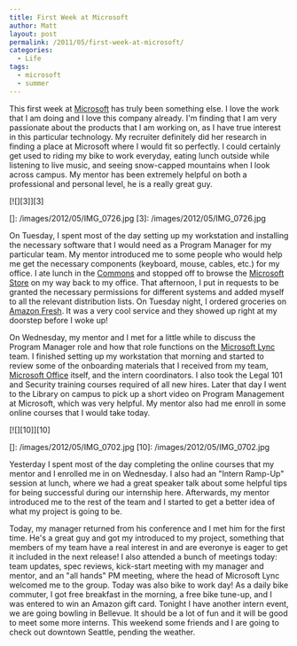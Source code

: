 ```yaml
---
title: First Week at Microsoft
author: Matt
layout: post
permalink: /2011/05/first-week-at-microsoft/
categories:
  - Life
tags:
  - microsoft
  - summer
---
```


This first week at [Microsoft][1] has truly been something else. I love the work that I am doing and I love this company already. I'm finding that I am very passionate about the products that I am working on, as I have true interest in this particular technology. My recruiter definitely did her research in finding a place at Microsoft where I would fit so perfectly. I could certainly get used to riding my bike to work everyday, eating lunch outside while listening to live music, and seeing snow-capped mountains when I look across campus. My mentor has been extremely helpful on both a professional and personal level, he is a really great guy.

 [1]: http://www.microsoft.com/en-us/default.aspx

[![][3]][3]

 []: /images/2012/05/IMG_0726.jpg
 [3]: /images/2012/05/IMG_0726.jpg

On Tuesday, I spent most of the day setting up my workstation and installing the necessary software that I would need as a Program Manager for my particular team. My mentor introduced me to some people who would help me get the necessary components (keyboard, mouse, cables, etc.) for my office. I ate lunch in the [Commons][4] and stopped off to browse the [Microsoft Store][5] on my way back to my office. That afternoon, I put in requests to be granted the necessary permissions for different systems and added myself to all the relevant distribution lists. On Tuesday night, I ordered groceries on [Amazon Fresh][6]. It was a very cool service and they showed up right at my doorstep before I woke up!

 [4]: https://foursquare.com/venue/47696
 [5]: http://www.microsoftstore.com/store/msstore/en_US/home
 [6]: http://fresh.amazon.com/

On Wednesday, my mentor and I met for a little while to discuss the Program Manager role and how that role functions on the [Microsoft Lync][7] team. I finished setting up my workstation that morning and started to review some of the onboarding materials that I received from my team, [Microsoft Office][8] itself, and the intern coordinators. I also took the Legal 101 and Security training courses required of all new hires. Later that day I went to the Library on campus to pick up a short video on Program Management at Microsoft, which was very helpful. My mentor also had me enroll in some online courses that I would take today.

 [7]: http://lync.microsoft.com/en-us/Pages/default.aspx
 [8]: http://office.microsoft.com/en-us/

[![][10]][10]

 []: /images/2012/05/IMG_0702.jpg
 [10]: /images/2012/05/IMG_0702.jpg

Yesterday I spent most of the day completing the online courses that my mentor and I enrolled me in on Wednesday. I also had an "Intern Ramp-Up" session at lunch, where we had a great speaker talk about some helpful tips for being successful during our internship here. Afterwards, my mentor introduced me to the rest of the team and I started to get a better idea of what my project is going to be.

Today, my manager returned from his conference and I met him for the first time. He's a great guy and got my introduced to my project, something that members of my team have a real interest in and are everonye is eager to get it included in the next release! I also attended a bunch of meetings today: team updates, spec reviews, kick-start meeting with my manager and mentor, and an "all hands" PM meeting, where the head of Microsoft Lync welcomed me to the group. Today was also bike to work day! As a daily bike commuter, I got free breakfast in the morning, a free bike tune-up, and I was entered to win an Amazon gift card. Tonight I have another intern event, we are going bowling in Bellevue. It should be a lot of fun and it will be good to meet some more interns. This weekend some friends and I are going to check out downtown Seattle, pending the weather.